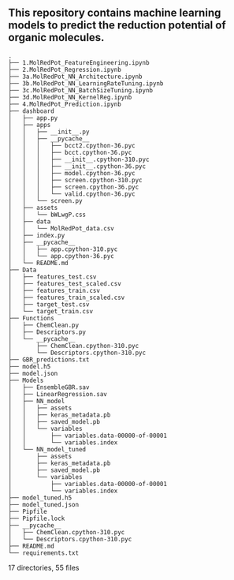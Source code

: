 ## This repository contains machine learning models to predict the reduction potential of organic molecules.
	.
	├── 1.MolRedPot_FeatureEngineering.ipynb
	├── 2.MolRedPot_Regression.ipynb
	├── 3a.MolRedPot_NN_Architecture.ipynb
	├── 3b.MolRedPot_NN_LearningRateTuning.ipynb
	├── 3c.MolRedPot_NN_BatchSizeTuning.ipynb
	├── 3d.MolRedPot_NN_KernelReg.ipynb
	├── 4.MolRedPot_Prediction.ipynb
	├── dashboard
	│   ├── app.py
	│   ├── apps
	│   │   ├── __init__.py
	│   │   ├── __pycache__
	│   │   │   ├── bcct2.cpython-36.pyc
	│   │   │   ├── bcct.cpython-36.pyc
	│   │   │   ├── __init__.cpython-310.pyc
	│   │   │   ├── __init__.cpython-36.pyc
	│   │   │   ├── model.cpython-36.pyc
	│   │   │   ├── screen.cpython-310.pyc
	│   │   │   ├── screen.cpython-36.pyc
	│   │   │   └── valid.cpython-36.pyc
	│   │   └── screen.py
	│   ├── assets
	│   │   └── bWLwgP.css
	│   ├── data
	│   │   └── MolRedPot_data.csv
	│   ├── index.py
	│   ├── __pycache__
	│   │   ├── app.cpython-310.pyc
	│   │   └── app.cpython-36.pyc
	│   └── README.md
	├── Data
	│   ├── features_test.csv
	│   ├── features_test_scaled.csv
	│   ├── features_train.csv
	│   ├── features_train_scaled.csv
	│   ├── target_test.csv
	│   └── target_train.csv
	├── Functions
	│   ├── ChemClean.py
	│   ├── Descriptors.py
	│   └── __pycache__
	│       ├── ChemClean.cpython-310.pyc
	│       └── Descriptors.cpython-310.pyc
	├── GBR_predictions.txt
	├── model.h5
	├── model.json
	├── Models
	│   ├── EnsembleGBR.sav
	│   ├── LinearRegression.sav
	│   ├── NN_model
	│   │   ├── assets
	│   │   ├── keras_metadata.pb
	│   │   ├── saved_model.pb
	│   │   └── variables
	│   │       ├── variables.data-00000-of-00001
	│   │       └── variables.index
	│   └── NN_model_tuned
	│       ├── assets
	│       ├── keras_metadata.pb
	│       ├── saved_model.pb
	│       └── variables
	│           ├── variables.data-00000-of-00001
	│           └── variables.index
	├── model_tuned.h5
	├── model_tuned.json
	├── Pipfile
	├── Pipfile.lock
	├── __pycache__
	│   ├── ChemClean.cpython-310.pyc
	│   └── Descriptors.cpython-310.pyc
	├── README.md
	└── requirements.txt

17 directories, 55 files
